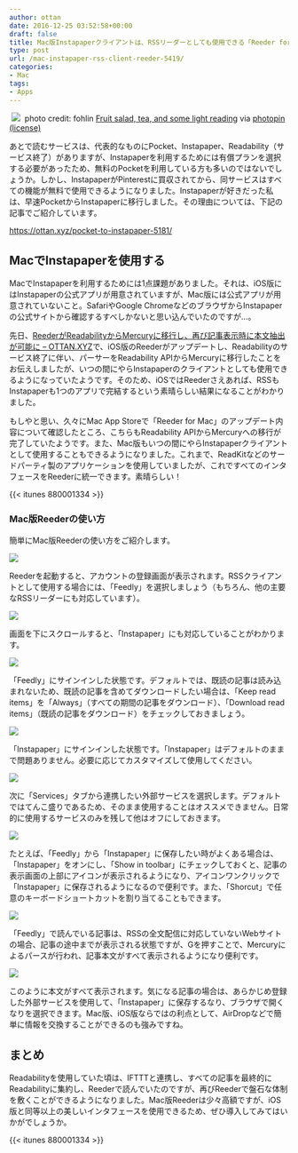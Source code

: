 ```yaml
---
author: ottan
date: 2016-12-25 03:52:58+00:00
draft: false
title: Mac版Instapaperクライアントは、RSSリーダーとしても使用できる「Reeder for Mac」がオススメ
type: post
url: /mac-instapaper-rss-client-reeder-5419/
categories:
- Mac
tags:
- Apps
---
```


 ![](/images/2016/12/161225-585f3d492be83.jpg)
 photo credit: fohlin [Fruit salad, tea, and some light reading](http://www.flickr.com/photos/31349545@N00/4507360273) via [photopin](http://photopin.com) [(license)](https://creativecommons.org/licenses/by-nc/2.0/) 



あとで読むサービスは、代表的なものにPocket、Instapaper、Readability（サービス終了）がありますが、Instapaperを利用するためには有償プランを選択する必要があったため、無料のPocketを利用している方も多いのではないでしょうか。しかし、InstapaperがPinterestに買収されてから、同サービスはすべての機能が無料で使用できるようになりました。Instapaperが好きだった私は、早速PocketからInstapaperに移行しました。その理由については、下記の記事でご紹介しています。



https://ottan.xyz/pocket-to-instapaper-5181/



## MacでInstapaperを使用する





MacでInstapaperを利用するためには1点課題がありました。それは、iOS版にはInstapaperの公式アプリが用意されていますが、Mac版には公式アプリが用意されていないこと。SafariやGoogle ChromeなどのブラウザからInstapaperの公式サイトから確認するすべしかないと思い込んでいたのですが…。





先日、[ReederがReadabilityからMercuryに移行し、再び記事表示時に本文抽出が可能に – OTTAN.XYZ](https://ottan.xyz/reeder-usage-with-mercury-feedly-5399/)で、iOS版のReederがアップデートし、Readabilityのサービス終了に伴い、パーサーをReadability APIからMercuryに移行したことをお伝えしましたが、いつの間にやらInstapaperのクライアントとしても使用できるようになっていたようです。そのため、iOSではReederさえあれば、RSSもInstapaperも1つのアプリで完結するという素晴らしい結果になることがわかりました。





もしやと思い、久々にMac App Storeで「Reeder for Mac」のアップデート内容について確認したところ、こちらもReadability APIからMercuryへの移行が完了していたようです。また、Mac版もいつの間にやらInstapaperクライアントとして使用することもできるようになりました。これまで、ReadKitなどのサードパーティ製のアプリケーションを使用していましたが、これですべてのインタフェースをReederに統一できます。素晴らしい！



{{< itunes 880001334 >}}



### Mac版Reederの使い方





簡単にMac版Reederの使い方をご紹介します。





![](/images/2016/12/161225-585f3d60cb676.png)






Reederを起動すると、アカウントの登録画面が表示されます。RSSクライアントとして使用する場合には、「Feedly」を選択しましょう（もちろん、他の主要なRSSリーダーにも対応しています）。





![](/images/2016/12/161225-585f3d652566b.png)






画面を下にスクロールすると、「Instapaper」にも対応していることがわかります。





![](/images/2016/12/161225-585f3d69c7099.png)






「Feedly」にサインインした状態です。デフォルトでは、既読の記事は読み込まれないため、既読の記事を含めてダウンロードしたい場合は、「Keep read items」を「Always」（すべての期間の記事をダウンロード）、「Download read items」（既読の記事をダウンロード）をチェックしておきましょう。





![](/images/2016/12/161225-585f3d73c9ff5.png)






「Instapaper」にサインインした状態です。「Instapaper」はデフォルトのままで問題ありません。必要に応じてカスタマイズして使用してください。





![](/images/2016/12/161225-585f3d7995098.png)






次に「Services」タブから連携したい外部サービスを選択します。デフォルトではてんこ盛りであるため、そのまま使用することはオススメできません。日常的に使用するサービスのみを残して他はオフにしておきます。





![](/images/2016/12/161225-585f3d7eb6031.png)






たとえば、「Feedly」から「Instapaper」に保存したい時がよくある場合は、「Instapaper」をオンにし、「Show in toolbar」にチェックしておくと、記事の表示画面の上部にアイコンが表示されるようになり、アイコンワンクリックで「Instapaper」に保存されるようになるので便利です。また、「Shorcut」で任意のキーボードショートカットを割り当てることもできます。





![](/images/2016/12/161225-585f3d83eb408.png)






「Feedly」で読んでいる記事は、RSSの全文配信に対応していないWebサイトの場合、記事の途中までが表示される状態ですが、Gを押すことで、Mercuryによるパースが行われ、記事本文がすべて表示されるようになり便利です。





![](/images/2016/12/161225-585f3d8b021e8.png)






このように本文がすべて表示されます。気になる記事の場合は、あらかじめ登録した外部サービスを使用して、「Instapaper」に保存するなり、ブラウザで開くなりを選択できます。Mac版、iOS版ならではの利点として、AirDropなどで簡単に情報を交換することができるのも強みですね。





## まとめ





Readabilityを使用していた頃は、IFTTTと連携し、すべての記事を最終的にReadabilityに集約し、Reederで読んでいたのですが、再びReederで盤石な体制を敷くことができるようになりました。Mac版Reederは少々高額ですが、iOS版と同等以上の美しいインタフェースを使用できるため、ぜひ導入してみてはいかがでしょうか。



{{< itunes 880001334 >}}
